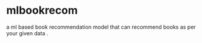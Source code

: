 # mlbookrecom

a ml based book recommendation model that can recommend books as per your given data .
